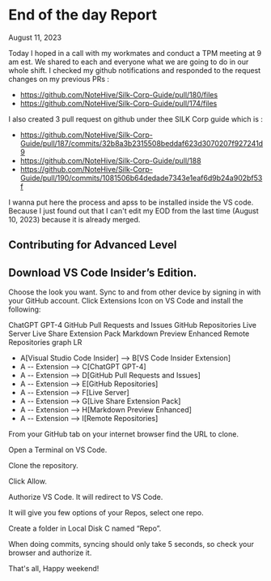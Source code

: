 # End of the day Report
August 11, 2023

Today I hoped in a call with my workmates and conduct a TPM meeting at 9 am est. We shared to each and everyone what we are going to do in our whole shift.
I checked my github notifications and responded to the request changes on my previous PRs :
- https://github.com/NoteHive/Silk-Corp-Guide/pull/180/files
- https://github.com/NoteHive/Silk-Corp-Guide/pull/174/files

I also created 3 pull request on github under thee SILK Corp guide which is : 
* https://github.com/NoteHive/Silk-Corp-Guide/pull/187/commits/32b8a3b2315508beddaf623d3070207f927241d9
* https://github.com/NoteHive/Silk-Corp-Guide/pull/188
* https://github.com/NoteHive/Silk-Corp-Guide/pull/190/commits/1081506b64dedade7343e1eaf6d9b24a902bf53f

I wanna put here the process and apss to be installed inside the VS code. Because I just found out that I can't edit my EOD from the last time (August  10, 2023) because it is already merged.
## Contributing for Advanced Level
## Download VS Code Insider’s Edition.
Choose the look you want.
Sync to and from other device by signing in with your GitHub account.
Click Extensions Icon on VS Code and install the following:

ChatGPT GPT-4
GitHub Pull Requests and Issues
GitHub Repositories
Live Server
Live Share Extension Pack
Markdown Preview Enhanced
Remote Repositories
graph LR
* A[Visual Studio Code Insider] --> B[VS Code Insider Extension]
* A -- Extension --> C[ChatGPT GPT-4]
* A -- Extension --> D[GitHub Pull Requests and Issues]
* A -- Extension --> E[GitHub Repositories]
* A -- Extension --> F[Live Server]
* A -- Extension --> G[Live Share Extension Pack]
* A -- Extension --> H[Markdown Preview Enhanced]
* A -- Extension --> I[Remote Repositories]

From your GitHub tab on your internet browser find the URL to clone.

Open a Terminal on VS Code.


Clone the repository.


Click Allow.

Authorize VS Code. It will redirect to VS Code.

It will give you few options of your Repos, select one repo.

Create a folder in Local Disk C named “Repo”.

When doing commits, syncing should only take 5 seconds, so check your browser and authorize it.

That's all, Happy weekend!

